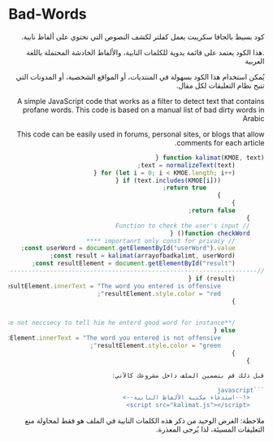 # Bad-Words

<div style = "direction:rtl;text-align:right;">
كود بسيط بالجافا سكريبت يعمل كفلتر لكشف النصوص التي تحتوي على ألفاظ نابية.


.هذا الكود يعتمد على قائمة يدوية للكلمات النابية، والألفاظ الخادشة المحتملة باللغة العربية

يُمكن استخدام هذا الكود بسهولة في المنتديات، أو المواقع الشخصية، أو المدونات التي تتيح نظام التعليقات لكل مقال.

A simple JavaScript code that works as a filter to detect text that contains profane words. This code is based on a manual list of bad dirty words in Arabic

This code can be easily used in forums, personal sites, or blogs that allow comments for each article.

```javascript
function kalimat(KMOE, text) {
        text = normalizeText(text);
        for (let i = 0; i < KMOE.length; i++) {
            if (text.includes(KMOE[i])) {
                return true;
            }
        }
        return false;
    }
    // Function to check the user's input
    function checkWord() {
        // importanrt only const for privacy **** 
        const userWord = document.getElementById("userWord").value;
        const result = kalimat(arrayofbadkalimt, userWord);
        const resultElement = document.getElementById("result");
//-------------------------------------------------------------------------------
        if (result) {
            resultElement.innerText = "The word you entered is offensive // التعليق الذي قمت بإدخاله يحتوي ألفاظا نابية، الرجاء الالتزام بأدب النقاش ";
            resultElement.style.color = "red";
        }    


        /**you can remove the else condition because not neccsecy to tell him he enterd good word for instance */
        else {
            resultElement.innerText = "The word you entered is not offensive  ";
            resultElement.style.color = "green";
        }
    }

قبل ذلك قم بتضمين الملف داخل مشروعك كالآتي:

```javascript
    <!--استدعاء مكتبة الألفاظ النابية-->
    <script src="kalimat.js"></script>
```

ملاحظة: الغرض الوحيد من ذكر هذه الكلمات النابية في الملف هو فقط لمحاولة منع التعليقات المسيئة، لذا يُرجى المعذرة.

</div>
